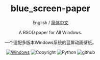 

<div align="center">

<h1 align="center">blue_screen-paper</h1>

English / [简体中文](./README_CN.md)

A BSOD paper for All Windows.

一个适配多版本Windows系统的蓝屏动画壁纸。


[![Windows][Windows-image]][download-url]
![Copyright][Copyright-image]
![Python][Python-image]
![github][github-image]

[github-image]: https://img.shields.io/badge/honkerbit-github-8A2BE2?logoColor=purple

[Copyright-image]: http://creativecommons.org/licenses/by-nc-sa/4.0/

[download-url]: https://github.com/Yidadaa/ChatGPT-Next-Web/releases

[Windows-image]: https://img.shields.io/badge/-Windows-blue?logo=windows

[Python-image]: https://img.shields.io/badge/Python-100%25-brightgreen
